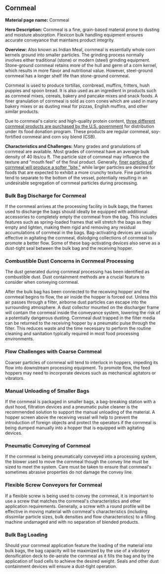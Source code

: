 ## Cornmeal

**Material page name:** Cornmeal

**Hero Description:** Cornmeal is a fine, grain-based material prone to dusting and moisture absorption. Flexicon bulk handling equipment ensures accurate conveyance that maintains product integrity.

**Overview:** Also known as Indian Meal, cornmeal is essentially whole corn kernels ground into smaller particles. The grinding process normally involves either traditional (stone) or modern (steel) grinding equipment. Stone-ground cornmeal retains more of the hull and germ of a corn kernel, which results in more flavor and nutritional value. However, steel-ground cornmeal has a longer shelf life than stone-ground cornmeal.

Cornmeal is used to produce tortillas, cornbread, muffins, fritters, hush puppies and spoon bread. It is also used as an ingredient in products such as cornmeal mixes, cereals, bakery and pancake mixes and snack foods. A finer granulation of cornmeal is sold as corn cones which are used in many bakery mixes or as dusting meal for pizzas, English muffins, and other similar products.

Due to cornmeal's caloric and high-quality protein content, [three different cornmeal products are purchased by the U.S. government](https://namamillers.org/international/humanitarian-assistance/) for distribution under its food donation program. These products are regular cornmeal, soy-fortified cornmeal and corn soy blend (CSB).

**Characteristics and Challenges:** Many grades and granulations of cornmeal are available. Most grades of cornmeal have an average bulk density of 40 lbs/cu ft. The particle size of cornmeal may influence the texture and "mouth feel" of the final product. Generally, [finer particles of cornmeal will produce a softer "bite,"](https://books.google.com/books/about/Snack_Food.html?id=Ui3UBwAAQBAJ) while larger particles are desired for foods that are expected to exhibit a more crunchy texture. Fine particles tend to separate to the bottom of the vessel, potentially resulting in an undesirable segregation of cornmeal particles during processing.

### Bulk Bag Discharge for Cornmeal

If the cornmeal arrives at the processing facility in bulk bags, the frames used to discharge the bags should ideally be equipped with additional accessories to completely empty the cornmeal from the bag. This includes features such as spring-loaded frames that will stretch the bags as they empty and lighten, making them rigid and removing any residual accumulations of cornmeal in the bags. Bag-activating devices are usually effective in agitating the cornmeal, dislodging collections of cornmeal to promote a better flow. Some of these bag-activating devices also serve as a dust-tight seal between the bulk bag and the receiving hopper.

### Combustible Dust Concerns in Cornmeal Processing

The dust generated during cornmeal processing has been identified as combustible dust. Dust containment methods are a crucial feature to consider when conveying cornmeal.

After the bulk bag has been connected to the receiving hopper and the cornmeal begins to flow, the air inside the hopper is forced out. Unless this air passes through a filter, airborne dust particles can escape into the surrounding atmosphere. A dust collector mounted on the discharger frame will contain the cornmeal inside the conveyance system, lowering the risk of a potentially dangerous dusting. Cornmeal dust trapped in the filter media can be returned to the receiving hopper by a pneumatic pulse through the filter. This reduces waste and the time necessary to perform the routine cleaning and sanitation typically required in most food processing environments.

### Flow Challenges with Coarse Cornmeal

Coarser particles of cornmeal will tend to interlock in hoppers, impeding its flow into downstream processing equipment. To promote flow, the feed hoppers may need to incorporate devices such as mechanical agitators or vibrators.

### Manual Unloading of Smaller Bags

If the cornmeal is packaged in smaller bags, a bag-breaking station with a dust hood, filtration devices and a pneumatic pulse cleaner is the recommended solution to support the manual unloading of the material. A hopper screen above the receiving vessel will help to prevent the introduction of foreign objects and protect the operators if the cornmeal is being dumped manually into a hopper that is equipped with agitating devices.

### Pneumatic Conveying of Cornmeal

If the cornmeal is being pneumatically conveyed into a processing system, the blower used to move the cornmeal though the convey line must be sized to meet the system. Care must be taken to ensure that cornmeal's sometimes abrasive properties do not damage the convey line.

### Flexible Screw Conveyors for Cornmeal

If a flexible screw is being used to convey the cornmeal, it is important to use a screw that matches the cornmeal's characteristics and other application requirements. Generally, a screw with a round profile will be effective in moving material with cornmeal's characteristics (including dissimilar particle sizes, bulk densities and flow characteristics) to a filling machine undamaged and with no separation of blended products.

### Bulk Bag Loading

Should your cornmeal application feature the loading of the material into bulk bags, the bag capacity will be maximized by the use of a vibratory densification deck to de-aerate the cornmeal as it fills the bag and by the application of load cells to achieve the desired weight. Seals and other dust containment devices will ensure a dust-tight operation.
